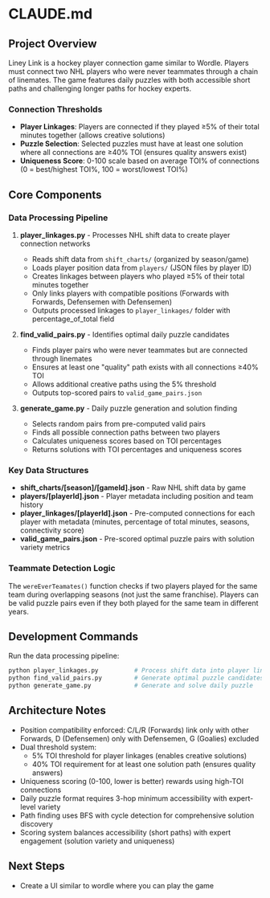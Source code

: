 # CLAUDE.md

## Project Overview

Liney Link is a hockey player connection game similar to Wordle. Players must connect two NHL players who were never teammates through a chain of linemates. The game features daily puzzles with both accessible short paths and challenging longer paths for hockey experts.

### Connection Thresholds
- **Player Linkages**: Players are connected if they played ≥5% of their total minutes together (allows creative solutions)
- **Puzzle Selection**: Selected puzzles must have at least one solution where all connections are ≥40% TOI (ensures quality answers exist)
- **Uniqueness Score**: 0-100 scale based on average TOI% of connections (0 = best/highest TOI%, 100 = worst/lowest TOI%)

## Core Components

### Data Processing Pipeline
1. **player_linkages.py** - Processes NHL shift data to create player connection networks
   - Reads shift data from `shift_charts/` (organized by season/game)
   - Loads player position data from `players/` (JSON files by player ID)
   - Creates linkages between players who played ≥5% of their total minutes together
   - Only links players with compatible positions (Forwards with Forwards, Defensemen with Defensemen)
   - Outputs processed linkages to `player_linkages/` folder with percentage_of_total field

2. **find_valid_pairs.py** - Identifies optimal daily puzzle candidates
   - Finds player pairs who were never teammates but are connected through linemates
   - Ensures at least one "quality" path exists with all connections ≥40% TOI
   - Allows additional creative paths using the 5% threshold
   - Outputs top-scored pairs to `valid_game_pairs.json`

3. **generate_game.py** - Daily puzzle generation and solution finding
   - Selects random pairs from pre-computed valid pairs
   - Finds all possible connection paths between two players
   - Calculates uniqueness scores based on TOI percentages
   - Returns solutions with TOI percentages and uniqueness scores

### Key Data Structures
- **shift_charts/[season]/[gameId].json** - Raw NHL shift data by game
- **players/[playerId].json** - Player metadata including position and team history
- **player_linkages/[playerId].json** - Pre-computed connections for each player with metadata (minutes, percentage of total minutes, seasons, connectivity score)
- **valid_game_pairs.json** - Pre-scored optimal puzzle pairs with solution variety metrics

### Teammate Detection Logic
The `wereEverTeamates()` function checks if two players played for the same team during overlapping seasons (not just the same franchise). Players can be valid puzzle pairs even if they both played for the same team in different years.

## Development Commands

Run the data processing pipeline:
```bash
python player_linkages.py          # Process shift data into player linkages
python find_valid_pairs.py         # Generate optimal puzzle candidates  
python generate_game.py            # Generate and solve daily puzzle
```

## Architecture Notes

- Position compatibility enforced: C/L/R (Forwards) link only with other Forwards, D (Defensemen) only with Defensemen, G (Goalies) excluded
- Dual threshold system:
  - 5% TOI threshold for player linkages (enables creative solutions)
  - 40% TOI requirement for at least one solution path (ensures quality answers)
- Uniqueness scoring (0-100, lower is better) rewards using high-TOI connections
- Daily puzzle format requires 3-hop minimum accessibility with expert-level variety
- Path finding uses BFS with cycle detection for comprehensive solution discovery
- Scoring system balances accessibility (short paths) with expert engagement (solution variety and uniqueness)


## Next Steps
- Create a UI similar to wordle where you can play the game